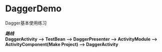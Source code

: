 # DaggerDemo
Dagger基本使用练习

***路线***    
__DaggerActivity --> TestBean --> DaggerPresenter --> ActivityModule --> ActivityComponent(Make Project) -->
DaggerActivity__

